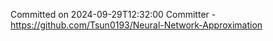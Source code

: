 Committed on 2024-09-29T12:32:00 
Committer - https://github.com/Tsun0193/Neural-Network-Approximation